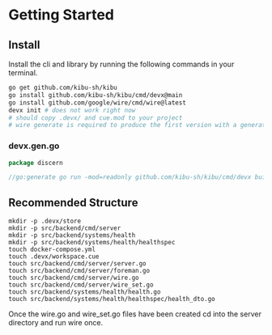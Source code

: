 # Getting Started

## Install
Install the cli and library by running the following commands in your terminal. 
```bash
go get github.com/kibu-sh/kibu
go install github.com/kibu-sh/kibu/cmd/devx@main
go install github.com/google/wire/cmd/wire@latest
devx init # does not work right now
# should copy .devx/ and cue.mod to your project
# wire generate is required to produce the first version with a generate directive
```

### devx.gen.go
```go
package discern

//go:generate go run -mod=readonly github.com/kibu-sh/kibu/cmd/devx build ./src/backend/systems/...
```

## Recommended Structure
```
mkdir -p .devx/store
mkdir -p src/backend/cmd/server
mkdir -p src/backend/systems/health
mkdir -p src/backend/systems/health/healthspec
touch docker-compose.yml
touch .devx/workspace.cue
touch src/backend/cmd/server/server.go
touch src/backend/cmd/server/foreman.go
touch src/backend/cmd/server/wire.go
touch src/backend/cmd/server/wire_set.go
touch src/backend/systems/health/health.go
touch src/backend/systems/health/healthspec/health_dto.go
```

Once the wire.go and wire_set.go files have been created cd into the server directory and run wire once.
